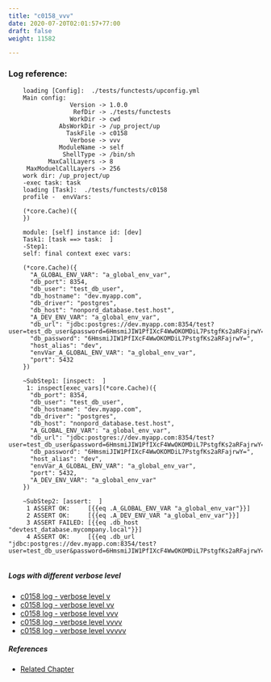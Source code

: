 ```yaml
---
title: "c0158_vvv"
date: 2020-07-20T02:01:57+77:00
draft: false
weight: 11582

---
```


### Log reference: <no value>

```
    loading [Config]:  ./tests/functests/upconfig.yml
    Main config:
                 Version -> 1.0.0
                  RefDir -> ./tests/functests
                 WorkDir -> cwd
              AbsWorkDir -> /up_project/up
                TaskFile -> c0158
                 Verbose -> vvv
              ModuleName -> self
               ShellType -> /bin/sh
           MaxCallLayers -> 8
     MaxModuelCallLayers -> 256
    work dir: /up_project/up
    -exec task: task
    loading [Task]:  ./tests/functests/c0158
    profile -  envVars:
    
    (*core.Cache)({
    })
    
    module: [self] instance id: [dev]
    Task1: [task ==> task:  ]
    -Step1:
    self: final context exec vars:
    
    (*core.Cache)({
      "A_GLOBAL_ENV_VAR": "a_global_env_var",
      "db_port": 8354,
      "db_user": "test_db_user",
      "db_hostname": "dev.myapp.com",
      "db_driver": "postgres",
      "db_host": "nonpord_database.test.host",
      "A_DEV_ENV_VAR": "a_global_env_var",
      "db_url": "jdbc:postgres://dev.myapp.com:8354/test?user=test_db_user&password=6HmsmiJIW1PfIXcF4WwOKOMDiL7PstgfKs2aRFajrwY=&ssl=true",
      "db_password": "6HmsmiJIW1PfIXcF4WwOKOMDiL7PstgfKs2aRFajrwY=",
      "host_alias": "dev",
      "envVar_A_GLOBAL_ENV_VAR": "a_global_env_var",
      "port": 5432
    })
    
    ~SubStep1: [inspect:  ]
     1: inspect[exec_vars](*core.Cache)({
      "db_port": 8354,
      "db_user": "test_db_user",
      "db_hostname": "dev.myapp.com",
      "db_driver": "postgres",
      "db_host": "nonpord_database.test.host",
      "A_GLOBAL_ENV_VAR": "a_global_env_var",
      "db_url": "jdbc:postgres://dev.myapp.com:8354/test?user=test_db_user&password=6HmsmiJIW1PfIXcF4WwOKOMDiL7PstgfKs2aRFajrwY=&ssl=true",
      "db_password": "6HmsmiJIW1PfIXcF4WwOKOMDiL7PstgfKs2aRFajrwY=",
      "host_alias": "dev",
      "envVar_A_GLOBAL_ENV_VAR": "a_global_env_var",
      "port": 5432,
      "A_DEV_ENV_VAR": "a_global_env_var"
    })
    
    ~SubStep2: [assert:  ]
     1 ASSERT OK:     [{{eq .A_GLOBAL_ENV_VAR "a_global_env_var"}}]
     2 ASSERT OK:     [{{eq .A_DEV_ENV_VAR "a_global_env_var"}}]
     3 ASSERT FAILED: [{{eq .db_host "devtest_database.mycompany.local"}}]
     4 ASSERT OK:     [{{eq .db_url "jdbc:postgres://dev.myapp.com:8354/test?user=test_db_user&password=6HmsmiJIW1PfIXcF4WwOKOMDiL7PstgfKs2aRFajrwY=&ssl=true"}}]
    
```

##### Logs with different verbose level
* [c0158 log - verbose level v](../../logs/c0158_v)
* [c0158 log - verbose level vv](../../logs/c0158_vv)
* [c0158 log - verbose level vvv](../../logs/c0158_vvv)
* [c0158 log - verbose level vvvv](../../logs/c0158_vvvv)
* [c0158 log - verbose level vvvvv](../../logs/c0158_vvvvv)

##### References
* [Related Chapter](../../user-interaction/c0158)
